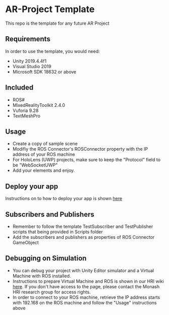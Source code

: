 # AR-Project Template
This repo is the template for any future AR Project
## Requirements
In order to use the template, you would need:
- Unity 2019.4.4f1
- Visual Studio 2019
- Microsoft SDK 18632 or above
## Included
- ROS#
- MixedRealityToolkit 2.4.0
- Vuforia 9.28
- TextMeshPro
## Usage
- Create a copy of sample scene
- Modifiy the ROS Connector's ROSConnector property with the IP address of your ROS machine
- For HoloLens (UWP) projects, make sure to keep the "Protocol" field to be "WebSocketUWP"
- Add your elements and enjoy.
## Deploy your app
Instructions on to how to deploy your app is shown [here](https://hri-wiki.erc.monash.edu/index.php/How_to_pages/How_to_deploy_Unity_applications_onto_the_Hololens)
## Subscribers and Publishers
- Remember to follow the template TestSubscriber and TestPublisher scripts that being provided in Scripts folder
- Add the subscribers and publishers as properties of ROS Connector GameObject
## Debugging on Simulation
- You can debug your project with Unity Editor simulator and a Virtual Machine with ROS installed.
- Instructions to prepare Virtual Machine and ROS is shown in our HRI wiki [here](https://hri-wiki.erc.monash.edu/index.php/How_to_pages/How_to_set_up_Virtual_Machine). If you don't have access to the page, please contact the Monash HRI research group for access rights.
- In order to connect to your ROS machine, retrieve the IP address starts with 192.168 on the ROS machine and follow the "Usage" instructions above

